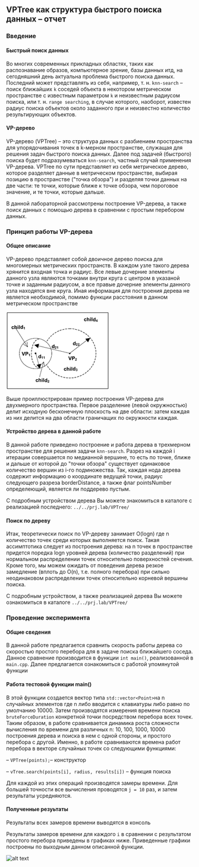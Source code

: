 ## VPTree как структура быстрого поиска данных – отчет

### Введение

#### Быстрый поиск данных

Во многих современных прикладных областях, таких как распознавание образов, компьютерное зрение, базы данных итд, на сегодняшний день актуальна проблема быстрого поиска данных. Последний может представлять из себя, например, т. н. `knn-search` – поиск ближайших `k` соседей объекта в некотором метрическом пространстве с известным параметром `k` и неизвестным радиусом поиска, или т. н. `range searching`, в случае которого, наоборот, известен радиус поиска объектов около заданного при и неизвестно количество результирующих объектов. 

#### VP-дерево
VP-дерево (VPTree) – это структура данных с разбиением пространства для упорядочивания точек в k-мерном пространстве, служащая для решения задач быстрого поиска данных. Далее под задачей (быстрого) поиска будет подразумеваться `knn-search`, частный случай применения VP-дерева. VPTree по сути представляет из себя метрическое дерево, которое разделяет данные в метрическом пространстве, выбирая позицию в пространстве ("точка обзора") и разделяя точки данных на две части: те точки, которые ближе к точке обзора, чем пороговое значение, и те точки, которые дальше.

В данной лабораторной рассмотрены построение VP-дерева, а также поиск данных с помощью дерева в сравнении с простым перебором данных. 

### Принцип работы VP-дерева
#### Общее описание
VP-дерево представляет собой двоичное дерево поиска для многомерных метрических пространств. В каждом узле такого дерева хрянится входная точка и радиус. Все левые дочерние элементы данного узла являются точками внутри круга с центром в указаной точке и заданным радиусом, а все правые дочерние элементы данного узла находятся вне круга. Иная информация для построения дерева не является необходимой, помимо функции расстояния в данном метрическом пространстве

![alt text](2dtree.png "Title")

Выше проиллюстрирован пример построения VP-дерева для двухмерного пространства. Первое разделение (левой окружностью) делит исходную бесконечную плоскость на две области: затем каждая из них делится на два области граничащих по окружности каждая. 

#### Устройство дерева в данной работе
В данной работе приведено построение и работа дерева в трехмерном пространстве для решения задачи `knn-search`. Разрез на каждой i итерации совершается по медианной вершине, то есть по точке, ближе и дальше от которой до "точки обзора" существует одинаковое количество вершин из i-го подмножества. Так, каждая нода дерева содержит информацию о координате ведущей точки, радиус следующего разреза borderDistance, а также флаг pointsNumber определеющий, является ли поддерево пустым.

С подробным устройством дерева Вы можете знакомиться в каталоге с реализацией последнего: `../../prj.lab/VPTree/`

#### Поиск по дереву 
Итак, теоретически поиск по VP-дереву занимает O(logn) где n количество точек среди которых выполняется поиск. Такая ассимптотика следует из построения дерева: на n точек в пространстве придется поредка logn уровней дерева (количество разделений) при нормальном распределении точек относительно поверхностей сечения. Кроме того, мы можем ожидать от поведения дерева резкое замедление (вплоть до O(n), т.е. полного перебора) при сильно неодинаковом распределении точек относительно корневой вершины поиска. 

С подробным устройством, а также реализацией дерева Вы можете ознакомиться в каталоге `../../prj.lab/VPTree/`

### Проведение эксперимента
#### Общие сведения

В данной работе предлагается сравнить скорость работы дерева со скоростью простого перебора для в задаче поиска ближайшего соседа. Данное сравнение производится в функции `int main()`, реализованной в `main.cpp`. Далее предлагается ознакомиться с работой упомянутой функции

#### Работа тестовой функции main()

В этой функции создается вектор типа `std::vector<Point>`на n случайных элементов где n либо вводится с клавиатуры либо равно по умолчанию 10000. Затем производятся измерения времени поиска `bruteForceDuration` конкретной точки посредством перебора всех точек. Таким образом, в работе сравнивается динамика роста сложности вычисления по времени для различных n: 10, 100, 1000, 10000 построения дерева и поиска в нем с одной стороны, и простого перебора с другой. Именно, в работе сравниваются времена работ перебора в векторе случайных точек со следующими функциями:

– `VPTree(points);`– конструктор

– `vTree.search(points[i], radius, results[i])` – функция поиска

Для каждой из этих операций производятся замеры времени. Для большей точности все вычисления проводятся `j = 10` раз, и затем результаты усредняются.

#### Полученные резуьтаты

Результаты всех замеров времени выводятся в консоль

Результаты замеров времени для каждого `i` в сравнении с результатом простого перебора приведены в графиках ниже. Приведенные графики построены по выходным данном описанной функции.

![alt text](plots/vptree.png "Title")

